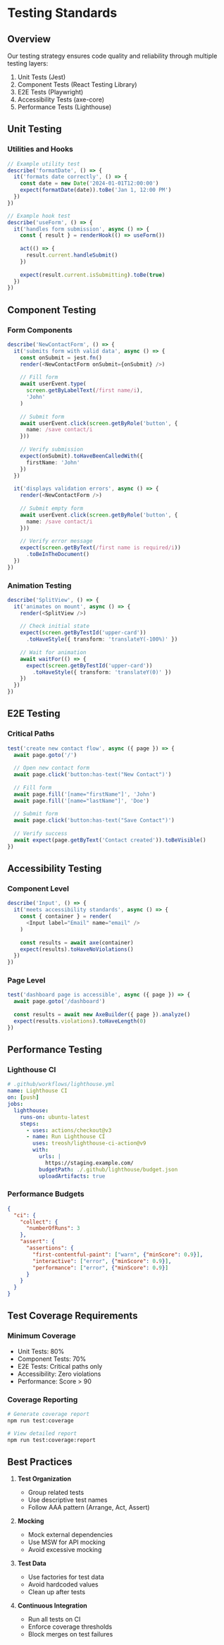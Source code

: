# Testing Standards

## Overview
Our testing strategy ensures code quality and reliability through multiple testing layers:

1. Unit Tests (Jest)
2. Component Tests (React Testing Library)
3. E2E Tests (Playwright)
4. Accessibility Tests (axe-core)
5. Performance Tests (Lighthouse)

## Unit Testing

### Utilities and Hooks
```typescript
// Example utility test
describe('formatDate', () => {
  it('formats date correctly', () => {
    const date = new Date('2024-01-01T12:00:00')
    expect(formatDate(date)).toBe('Jan 1, 12:00 PM')
  })
})

// Example hook test
describe('useForm', () => {
  it('handles form submission', async () => {
    const { result } = renderHook(() => useForm())
    
    act(() => {
      result.current.handleSubmit()
    })
    
    expect(result.current.isSubmitting).toBe(true)
  })
})
```

## Component Testing

### Form Components
```typescript
describe('NewContactForm', () => {
  it('submits form with valid data', async () => {
    const onSubmit = jest.fn()
    render(<NewContactForm onSubmit={onSubmit} />)
    
    // Fill form
    await userEvent.type(
      screen.getByLabelText(/first name/i),
      'John'
    )
    
    // Submit form
    await userEvent.click(screen.getByRole('button', {
      name: /save contact/i
    }))
    
    // Verify submission
    expect(onSubmit).toHaveBeenCalledWith({
      firstName: 'John'
    })
  })
  
  it('displays validation errors', async () => {
    render(<NewContactForm />)
    
    // Submit empty form
    await userEvent.click(screen.getByRole('button', {
      name: /save contact/i
    }))
    
    // Verify error message
    expect(screen.getByText(/first name is required/i))
      .toBeInTheDocument()
  })
})
```

### Animation Testing
```typescript
describe('SplitView', () => {
  it('animates on mount', async () => {
    render(<SplitView />)
    
    // Check initial state
    expect(screen.getByTestId('upper-card'))
      .toHaveStyle({ transform: 'translateY(-100%)' })
    
    // Wait for animation
    await waitFor(() => {
      expect(screen.getByTestId('upper-card'))
        .toHaveStyle({ transform: 'translateY(0)' })
    })
  })
})
```

## E2E Testing

### Critical Paths
```typescript
test('create new contact flow', async ({ page }) => {
  await page.goto('/')
  
  // Open new contact form
  await page.click('button:has-text("New Contact")')
  
  // Fill form
  await page.fill('[name="firstName"]', 'John')
  await page.fill('[name="lastName"]', 'Doe')
  
  // Submit form
  await page.click('button:has-text("Save Contact")')
  
  // Verify success
  await expect(page.getByText('Contact created')).toBeVisible()
})
```

## Accessibility Testing

### Component Level
```typescript
describe('Input', () => {
  it('meets accessibility standards', async () => {
    const { container } = render(
      <Input label="Email" name="email" />
    )
    
    const results = await axe(container)
    expect(results).toHaveNoViolations()
  })
})
```

### Page Level
```typescript
test('dashboard page is accessible', async ({ page }) => {
  await page.goto('/dashboard')
  
  const results = await new AxeBuilder({ page }).analyze()
  expect(results.violations).toHaveLength(0)
})
```

## Performance Testing

### Lighthouse CI
```yaml
# .github/workflows/lighthouse.yml
name: Lighthouse CI
on: [push]
jobs:
  lighthouse:
    runs-on: ubuntu-latest
    steps:
      - uses: actions/checkout@v3
      - name: Run Lighthouse CI
        uses: treosh/lighthouse-ci-action@v9
        with:
          urls: |
            https://staging.example.com/
          budgetPath: ./.github/lighthouse/budget.json
          uploadArtifacts: true
```

### Performance Budgets
```json
{
  "ci": {
    "collect": {
      "numberOfRuns": 3
    },
    "assert": {
      "assertions": {
        "first-contentful-paint": ["warn", {"minScore": 0.9}],
        "interactive": ["error", {"minScore": 0.9}],
        "performance": ["error", {"minScore": 0.9}]
      }
    }
  }
}
```

## Test Coverage Requirements

### Minimum Coverage
- Unit Tests: 80%
- Component Tests: 70%
- E2E Tests: Critical paths only
- Accessibility: Zero violations
- Performance: Score > 90

### Coverage Reporting
```bash
# Generate coverage report
npm run test:coverage

# View detailed report
npm run test:coverage:report
```

## Best Practices

1. **Test Organization**
   - Group related tests
   - Use descriptive test names
   - Follow AAA pattern (Arrange, Act, Assert)

2. **Mocking**
   - Mock external dependencies
   - Use MSW for API mocking
   - Avoid excessive mocking

3. **Test Data**
   - Use factories for test data
   - Avoid hardcoded values
   - Clean up after tests

4. **Continuous Integration**
   - Run all tests on CI
   - Enforce coverage thresholds
   - Block merges on test failures 